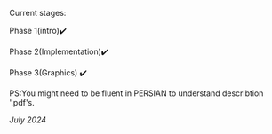 Current stages:

Phase 1(intro)✔️

Phase 2(Implementation)✔️

Phase 3(Graphics) ✔️

 PS:You might need to be fluent in PERSIAN to understand describtion '.pdf's.

 *July 2024*
